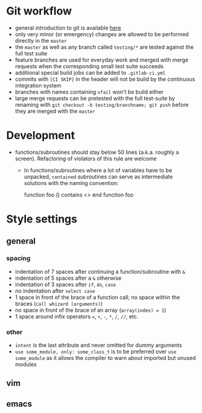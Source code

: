# Git workflow

- general introduction to git is available [here](https://git-scm.com/book/en/v2)
- only very minor (or emergency) changes are allowed to be performed
  directly in the `master`
- the `master` as well as any branch called `testing/*` are tested
  against the full test suite
- feature branches are used for everyday work and merged with merge requests
  when the corresponding small test suite succeeds
- additional special build jobs can be added to `.gitlab-ci.yml`
- commits with `[CI SKIP]` in the header will not be build by the continuous
  integration system
- branches with names containing `xfail` won't be build either
- large merge requests can be pretested with the full test-suite by renaming
  with `git checkout -b testing/branchname; git push` before they are merged
  with the `master`

# Development

- functions/subroutines should stay below 50 lines (a.k.a. roughly a screen).
  Refactoring of violators of this rule are welcome
  - In functions/subroutines where a lot of variables have to be unpacked,
    `contained` subroutines can serve as intermediate solutions with the
    naming convention:

       function foo ()
       contains
       <<module containing foo: foo: procedures>>
       end function foo

# Style settings
## general
### spacing
- indentation of 7 spaces after continuing a function/subroutine with `&`
- indentation of 5 spaces after a `&` otherwise
- indentation of 3 spaces after `if`, `do`, `case`
- no indentation after `select case`
- 1 space in front of the brace of a function call; no space within the
  braces (`call whizard (arguments)`)
- no space in front of the brace of an array (`array(index) = 1`)
- 1 space around infix operators `=`, `+`, `-`, `*`, `/`, `//`, etc.

### other
- `intent` is the last attribute and never omitted for dummy arguments
- `use some_module, only: some_class_t` is to be preferred over
  `use some_module` as it allows the compiler to warn about imported but unused
  modules
## vim
## emacs
